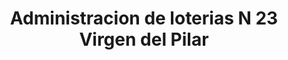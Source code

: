 ---
title: "Administracion de loterias N 23 Virgen del Pilar"
url: /cartagena/administracion-de-loterias-n-23-virgen-del-pilar/
shop: Lotterie
---